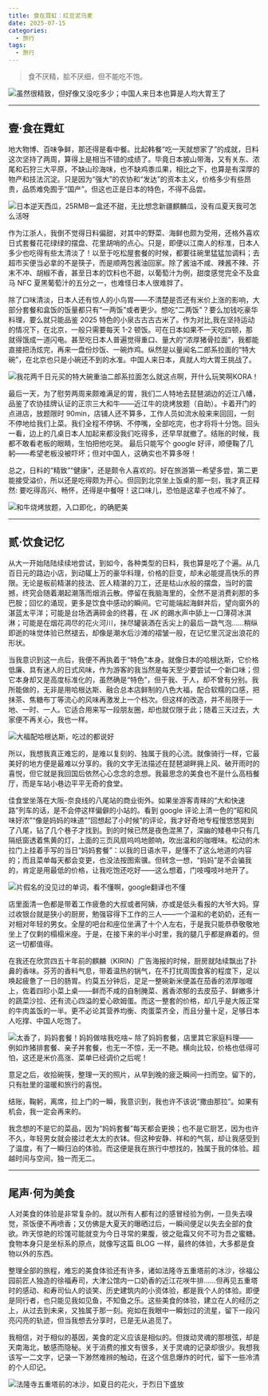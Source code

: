 ```yaml
---
title: 食在霓虹：红豆泥乌麦
date: 2025-07-15
categories:
  - 旅行
tags:
  - 旅行
---
```


> 食不厌精，脍不厌细，但不能吃不饱。

![虽然很精致，但好像又没吃多少；中国人来日本也算是人均大胃王了](https://raw.githubusercontent.com/DF-Master/yidapicbed/refs/heads/main/2025/2025JP/2025JPFOOD/2025JPFOOD00.jpg)

---

<!--more-->

## 壹·食在霓虹

地大物博、百味争鲜，那还得是看中餐。比起韩餐“吃一天就想家了”的成就，日料这次坚持了两周，算得上是相当不错的成绩了。毕竟日本披山带海，又有关东、浓尾和石狩三大平原，不缺山珍海味，也不缺鸡黍瓜果，相比之下，也算是有深厚的物产和技法沉淀。只是因为“强大”的农协和“发达”的资本主义，价格多少有些昂贵，品质难免囿于“国产”。但这也正是日本的特色，不得不品尝。

![日本逆天西瓜，25RMB一盒还不甜，无比想念新疆麒麟瓜，没有瓜夏天我可怎么活呀](https://raw.githubusercontent.com/DF-Master/yidapicbed/refs/heads/main/2025/2025JP/2025JPFOOD/2025JPFOOD01.jpg)

作为江浙人，我倒不觉得日料偏甜，对其中的野菜、海鲜也颇为受用，还格外喜欢日式套餐花花绿绿的摆盘、花里胡哨的点心。只是，即便以江南人的标准，日本人多少也吃得有些太清淡了！以至于吃松屋套餐的时候，都要往碗里猛猛加调料；去超市买便当必拿的不是筷子，而是顺两包酱油回家。除了酱油不咸、辣酱不辣、芥末不冲、胡椒不香，甚至日本的饮料也不甜，以葡萄汁为例，甜度感觉完全不及盒马 NFC 夏黑葡萄汁的五分之一，也难怪日本人很难胖了。

除了口味清淡，日本人还有惊人的小鸟胃——不清楚是否还有米价上涨的影响，大部分套餐和盒饭的饭量都只有“一两饭”或者更少。想吃“二两饭”？要么加钱吃豪华料理，要么就只能品鉴 2025 特色的小泉古古古古米了。作为对比,我在坚持运动的情况下，在北京，一般只需要每天 1-2 顿饭。可在日本如果不一天吃四顿，那就得饿成一道闪电。甚至吃日本人普遍觉得重口、量大的“浓厚猪骨拉面”，我都能直接把汤炫完，再来一盘份炒饭、一碗炸鸡。纵然是以量闻名二郎系拉面的“特大碗”，在北京也只是小碗还不到的水准。中国人来日本，真就人均大胃王挑战了。

![我花两千日元买的特大碗重油二郎系拉面怎么就这点啊，开什么玩笑啊KORA！](https://raw.githubusercontent.com/DF-Master/yidapicbed/refs/heads/main/2025/2025JP/2025JPFOOD/2025JPFOOD02.jpg)

最后一天，为了慰劳两周来颇难满足的胃，我们二人特地去琵琶湖边的近江八幡，品鉴了农协挂牌认证的正宗三大和牛——近江牛的烧烤放题（自助）。卡着开门的点进店，放题限时 90min，店铺人还不算多，工作人员如流水般来来回回，一刻不停地给我们上菜。我们全程不停锅、不停嘴，全部吃完，也才将将十分饱。回头一看，边上的几桌日本人加起来都没我们吃得多，还早早就撤了。结账的时候，我都不敢看老板的眼睛，生怕把他吃哭。 最后只能写个 google 好评，顺便鞠了几躬——希望老板没被吓坏；但对中国人，这确实也不算多呀！

总之，日料的“精致”“健康”，还是颇令人喜欢的。好在旅游第一希望多尝，第二更能接受溢价，所以还是吃得颇为开心。但回到北京坐上饭桌的那一刻，我才真正释然: 要吃得高兴、畅怀，还得是中餐呀！这口味儿，恐怕是这辈子也戒不掉了。

![和牛烧烤放题，入口即化，的确肥美](https://raw.githubusercontent.com/DF-Master/yidapicbed/refs/heads/main/2025/2025JP/2025JPFOOD/2025JPFOOD03.jpg)

---

## 贰·饮食记忆

从大一开始陆陆续续地尝试，到如今，各种类型的日料，我也算是吃了个遍。从几百日元的路边小店，到动辄上万的豪华料理，价格的巨变，却未必能提高快乐的界限。无论是板前精湛的技法、匠人精湛的刀工，还是枯山水般的摆盘，当时的震撼，终究会随着潮起潮落而烟消云散。停留在我脑海里的，全然不是消费刹那的多巴胺；回忆的涌现，更多是饮食中感动的瞬间。它可能端起海鲜丼后，望向窗外的湛蓝太平洋；可能是台场洒满碎金的终暮，在 JK 的踢水声中舔上一口薄荷冰淇淋；可能是在烟花凋尽的花火河川，抹尽罐装酒在舌尖上的最后一跳气泡……稍纵即逝的味觉体验已然褪去，却像是潮水后沙滩的褶皱一般，在记忆里沉淀出浪花的形状。

当我意识到这一点后，我便不再执着于“特色”本身。就像日本的哈根达斯，它价格低廉、具有迷人的日式风味，作为游客的我当然是每天至少要尝试一个新口味；但它本身却又是高度标准化的，虽然确是“特色”，但于我、于人，却不曾有分别。我所能做的，无非是用哈根达斯、融合总本店鲜制的八色大福，配合软糯的口感，把抹茶、焦糖布丁等流心的风味再激发上一个档次。但这样的改造，并不局限于一地、一时、一人。它适合用来写一段朋友圈，却也就仅限于此；随着三天过去，大家便不再关心，我也一样。

![大福配哈根达斯，吃过的都说好](https://raw.githubusercontent.com/DF-Master/yidapicbed/refs/heads/main/2025/2025JP/2025JPFOOD/2025JPFOOD04.jpg)

所以，我想我真正难忘的，是难以复刻的、独属于我的心流。就像骑行一样，它最美好的地方便是最难以分享的。我的文字无法描述在琵琶湖畔拥上风、破开雨时的喜悦，但它就是我回国后依然心心念念的念想。我最思念的美食也不是什么高档餐厅，而是车站小巷边平平无奇的食堂。

佳食堂坐落在大阪-奈良线的八尾站的商业街外。如果坐游客青睐的“大和快速路”列车的话，是不会停这样偏僻的小站的。看到 google 评论上清一色的“昭和风味好浓”“像是妈妈的味道”“回想起了小时候”的评论，我才好奇地专程慢悠悠晃到了八尾，钻了几个巷子才找到。到的时候已然是夜色混黑了，深幽的矮巷中只有几隔纸窗透着焦黄的灯，上面的三页风扇呜呜地颤响，吹出温和的咖喱味。松动的木拉门上挂着手写的当日“妈妈套餐”：以我的日语水平，是懂不了这么地道的内容的；而且菜单每天都会变更，也没法按图索骥。但转念一想，“妈妈”是不会骗我的，肯定是用最低的价格，让我吃饱还吃好——这么想着，门吱嘎吱咔地开了。

![片假名的没见过的单词，看不懂啊，google翻译也不懂](https://raw.githubusercontent.com/DF-Master/yidapicbed/refs/heads/main/2025/2025JP/2025JPFOOD/2025JPFOOD05.jpg)

店里面清一色都是带着工作疲惫的大叔或者阿姨，亦或是低头看报的大爷大妈。穿过收银台就是狭小的厨房，勉强容得下工作的三人——一个温和的老奶奶，还有一对相对年轻的男女。全屋的吧台和座位坐满了十个人左右，于是我只能恭恭敬敬地坐上了仅剩的榻榻米座。于是，在接下来的半小时里，我的腿几乎都是麻着的。但这一切都值得。

在我还在欣赏四五十年前的麒麟（KIRIN）广告海报的时候，厨房就陆续飘出了扑鼻的香味。芬芳的香料气息，带着温热的锅气，在不打扰周围食客的程度下，足以唤起疲惫了一日的肠胃。约莫五分钟后，足足一整碗新米便盖在茄香的浓厚咖喱上，佐着四珍小菜上桌——鲜而不咸的自制腌菜、酱香浓郁的去皮茄子、鲜嫩多汁的蔬菜沙拉、还有流心四溢的爱心欧姆蛋。而这一整套的价格，却几乎是大阪正常的牛肉盖饭的一半。更不必论其营养均衡、肉蛋菜齐全，而且分量十足，足够日本人吃撑、中国人吃饱了。

![太香了，妈妈套餐！妈妈做啥我吃啥~ 除了妈妈套餐，店里其它家庭料理——例如炸猪排套餐、亲子丼套餐，也无一不惊，无一不艳。横向比较，价格也低得可怕，这还是米价高涨、菜单已经调价之后呢！](https://raw.githubusercontent.com/DF-Master/yidapicbed/refs/heads/main/2025/2025JP/2025JPFOOD/2025JPFOOD06.jpg)

意足之后，收拾碗筷，整理一天的照片，从早到晚的疲乏瞬间一扫而空。留下的，只有肚里的温暖和旅行的喜悦。

结账，鞠躬，离席，拉上门的一瞬，我意识到，我也许不该说“撒由那拉”。如果有机会，我一定会再来的。

我念想的不是它的菜品，因为“妈妈套餐”每天都会更换；也不是它厨艺，因为也许不久，年轻男女就会接过老太太的衣钵。但这种安静、祥和的气氛，却让我感受到了温度，有了一瞬归泊的体验。而这便是我在旅行中想找的，独属于我的体验。超越时间与空间，独一而无二。

---

## 尾声·何为美食

人对美食的体验是非常复杂的。就以所有人都有过的感冒经验为例，一旦失去嗅觉，茶饭便不再喷香；又仿佛是大夏天的曝晒过后，一瞬间便足以失去全部的食欲。昨天惊艳的珍馐可能就变为今日寻常的果腹，彼之砒霜又何不可为吾之蜜糖。食物本身只是坐标系的原点，就像写这篇 BLOG 一样，最终的体验，大多都是食物以外的东西。

整理全部的旅程，难忘的美食体验还有许多，诸如法隆寺五重塔前的冰沙，徐福公园前匠人独造的徐福寿司，大津公馆内一口奶香的近江花咲牛排……但再见五重塔时的感动、和寿司仙人的谈笑、历史建筑内的小资体验，都是我个人的体验。即便是同行者，也只能见我如见鱼，不知鱼之乐。这些美食的体验，建立在人的经历之上，从过去到未来，又独属于那一刻。宛如在我眼中一瞬划过的流星，留下一段闪亮闪亮的轨迹，但当我想去分享时，已是无从追觅了。

我相信，对于相似的基因，美食的定义应该是相似的。但拨动灵魂的那根弦，却是天南海北，敏感而隐秘。关于消费的推文有很多，关于灵魂的记录却很少。我想我该写一二文字，记录一下渺然难辨的触动，在这个信息爆炸的时代，留下一些冷清的个人印记。

![法隆寺五重塔前的冰沙，如夏日的花火，于烈日下盛放](https://raw.githubusercontent.com/DF-Master/yidapicbed/refs/heads/main/2025/2025JP/2025JPFOOD/2025JPFOOD07.jpg)
